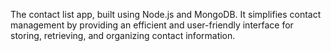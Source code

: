 
The contact list app, built using Node.js and MongoDB.
It simplifies contact management by providing an efficient and user-friendly interface for storing, retrieving, and organizing contact information.

